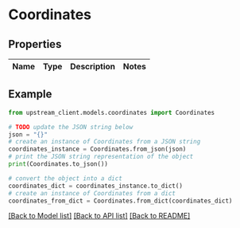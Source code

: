 # Coordinates


## Properties

Name | Type | Description | Notes
------------ | ------------- | ------------- | -------------

## Example

```python
from upstream_client.models.coordinates import Coordinates

# TODO update the JSON string below
json = "{}"
# create an instance of Coordinates from a JSON string
coordinates_instance = Coordinates.from_json(json)
# print the JSON string representation of the object
print(Coordinates.to_json())

# convert the object into a dict
coordinates_dict = coordinates_instance.to_dict()
# create an instance of Coordinates from a dict
coordinates_from_dict = Coordinates.from_dict(coordinates_dict)
```
[[Back to Model list]](../README.md#documentation-for-models) [[Back to API list]](../README.md#documentation-for-api-endpoints) [[Back to README]](../README.md)



